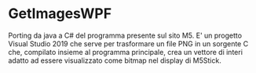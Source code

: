 # GetImagesWPF 
Porting da java a C# del programma presente sul sito M5. 
E' un progetto Visual Studio 2019 che serve per trasformare un file PNG in un sorgente C che, compilato insieme al programma principale, crea un vettore di interi adatto ad essere visualizzato come bitmap nel display di M5Stick.

